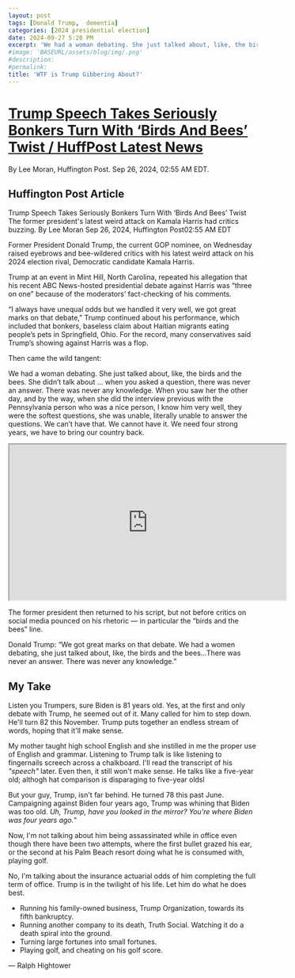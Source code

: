 ```yaml
---
layout: post
tags: [Donald Trump,  dementia]
categories: [2024 presidential election]
date: 2024-09-27 5:20 PM
excerpt: 'We had a woman debating. She just talked about, like, the birds and the bees. She didn’t talk about … when you asked a question, there was never an answer. There was never any knowledge. When you saw her the other day, and by the way, when she did the interview previous with the Pennsylvania person who was a nice person, I know him very well, they were the softest questions, she was unable, literally unable to answer the questions. We can’t have that. We cannot have it. We need four strong years, we have to bring our country back.'
#image: 'BASEURL/assets/blog/img/.png'
#description:
#permalink:
title: 'WTF is Trump Gibbering About?'
---
```

# [Trump Speech Takes Seriously Bonkers Turn With ‘Birds And Bees’ Twist / HuffPost Latest News](https://www.huffpost.com/entry/donald-trump-kamala-harris-debate-comment-mocked_n_66f4f937e4b064e1788b5b02)
By Lee Moran, Huffington Post. Sep 26, 2024, 02:55 AM EDT.

## Huffington Post Article 

Trump Speech Takes Seriously Bonkers Turn With ‘Birds And Bees’ Twist
The former president's latest weird attack on Kamala Harris had critics buzzing.
By Lee Moran
Sep 26, 2024, Huffington Post02:55 AM EDT

Former President Donald Trump, the current GOP nominee, on Wednesday raised eyebrows and bee-wildered critics with his latest weird attack on his 2024 election rival, Democratic candidate Kamala Harris.

Trump at an event in Mint Hill, North Carolina, repeated his allegation that his recent ABC News-hosted presidential debate against Harris was “three on one” because of the moderators’ fact-checking of his comments.

“I always have unequal odds but we handled it very well, we got great marks on that debate,” Trump continued about his performance, which included that bonkers, baseless claim about Haitian migrants eating people’s pets in Springfield, Ohio. For the record, many conservatives said Trump’s showing against Harris was a flop.

Then came the wild tangent:

We had a woman debating. She just talked about, like, the birds and the bees. She didn’t talk about … when you asked a question, there was never an answer. There was never any knowledge. When you saw her the other day, and by the way, when she did the interview previous with the Pennsylvania person who was a nice person, I know him very well, they were the softest questions, she was unable, literally unable to answer the questions. We can’t have that. We cannot have it. We need four strong years, we have to bring our country back.

<iframe 
    width="560" height="315"
    src="    https://www.youtube.com/embed/ilkvDNhsbyg?start=1476&end=1497">
</iframe>

The former president then returned to his script, but not before critics on social media pounced on his rhetoric — in particular the “birds and the bees” line.

Donald Trump: “We got great marks on that debate. We had a women debating, she just talked about, like, the birds and the bees…There was never an answer. There was never any knowledge.”

## My Take 

Listen you Trumpers, sure Biden is 81 years old. Yes, at the first and only debate with Trump, he seemed out of it. Many called for him to step down. He'll turn 82 this November. Trump puts together an endless stream of words, hoping that it'll make sense.

My mother taught high school English and she instilled in me the proper use of English and grammar. Listening to Trump talk is like listening to fingernails screech across a chalkboard.  I'll read the transcript of his *"speech"* later. Even then, it still won't make sense. He talks like a five-year old; althogh hat comparison is disparaging to five-year oldsl

But your guy, Trump, isn't far behind. He turned 78 this past June. Campaigning against Biden four years ago, Trump was whining that Biden was too old. *Uh, Trump, have you looked in the mirror? You're where Biden was four years ago.*"

Now, I'm not talking about him being assassinated while in office even though there have been two attempts, where the first bullet grazed his ear, or the second at his Palm Beach resort doing what he is consumed with, playing golf.

No, I'm talking about the insurance actuarial odds of him completing the full term of office. Trump is in the twilight of his life. Let him do what he does best.

- Running his family-owned business, Trump Organization, towards its fifth bankruptcy. 
- Running another company to its death, Truth Social. Watching it do a death spiral into the ground. 
- Turning large fortunes into small fortunes.
- Playing golf, and cheating on his golf score. 

— Ralph Hightower 
